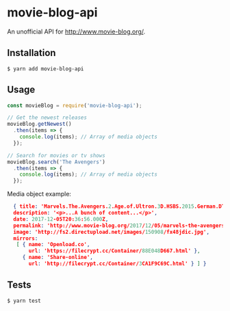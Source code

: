 # movie-blog-api

An unofficial API for http://www.movie-blog.org/.

## Installation

```
$ yarn add movie-blog-api
```

## Usage

```javascript
const movieBlog = require('movie-blog-api');

// Get the newest releases
movieBlog.getNewest()
  .then(items => {
    console.log(items); // Array of media objects
  });

// Search for movies or tv shows
movieBlog.search('The Avengers')
  .then(items => {
    console.log(items); // Array of media objects
  });

```

Media object example:

```json
  { title: 'Marvels.The.Avengers.2.Age.of.Ultron.3D.HSBS.2015.German.DTSD.7.1.DL.1080p.BluRay.x264-fzn',
  description: '<p>...A bunch of content...</p>',
  date: 2017-12-05T20:36:56.000Z,
  permalink: 'http://www.movie-blog.org/2017/12/05/marvels-the-avengers-2-age-of-ultron-3d-hsbs-2015-german-dtsd-7-1-dl-1080p-bluray-x264-fzn/',
  image: 'http://fs2.directupload.net/images/150908/fx48jdic.jpg',
  mirrors:
   [ { name: 'Openload.co',
       url: 'https://filecrypt.cc/Container/88E048D667.html' },
     { name: 'Share-online',
       url: 'http://filecrypt.cc/Container/3CA1F9C69C.html' } ] }
```

## Tests

```
$ yarn test
```
